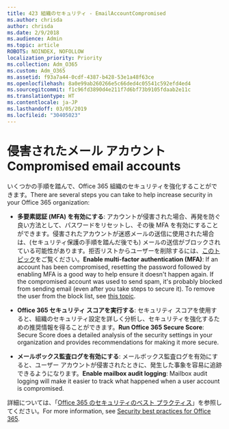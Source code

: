 ```yaml
---
title: 423 組織のセキュリティ - EmailAccountCompromised
ms.author: chrisda
author: chrisda
ms.date: 2/9/2018
ms.audience: Admin
ms.topic: article
ROBOTS: NOINDEX, NOFOLLOW
localization_priority: Priority
ms.collection: Adm_O365
ms.custom: Adm_O365
ms.assetid: f93a7a44-0cdf-4387-b428-53e1a48f63ce
ms.openlocfilehash: 8a0e99ab260266e5c66ded4c05541c592efd4ed4
ms.sourcegitcommit: f1c96fd3890d4e211f7d6bf73b9105fdaab2e11c
ms.translationtype: HT
ms.contentlocale: ja-JP
ms.lasthandoff: 03/05/2019
ms.locfileid: "30405023"
---
```

# <a name="compromised-email-accounts"></a><span data-ttu-id="8dfdc-102">侵害されたメール アカウント</span><span class="sxs-lookup"><span data-stu-id="8dfdc-102">Compromised email accounts</span></span>

<span data-ttu-id="8dfdc-103">いくつかの手順を踏んで、Office 365 組織のセキュリティを強化することができます。</span><span class="sxs-lookup"><span data-stu-id="8dfdc-103">There are several steps you can take to help increase security in your Office 365 organization:</span></span>
  
- <span data-ttu-id="8dfdc-p101">**多要素認証 (MFA) を有効にする**: アカウントが侵害された場合、再発を防ぐ良い方法として、パスワードをリセットし、その後 MFA を有効にすることができます。侵害されたアカウントが迷惑メールの送信に使用された場合は、(セキュリティ保護の手順を踏んだ後でも) メールの送信がブロックされている可能性があります。拒否リストからユーザーを削除するには、[このトピック](https://technet.microsoft.com/library/ms.exch.eac.actioncenter.aspx)をご覧ください。</span><span class="sxs-lookup"><span data-stu-id="8dfdc-p101">**Enable multi-factor authentication (MFA)**: If an account has been compromised, resetting the password followed by enabling MFA is a good way to help ensure it doesn't happen again. If the compromised account was used to send spam, it's probably blocked from sending email (even after you take steps to secure it). To remove the user from the block list, see [this topic](https://technet.microsoft.com/library/ms.exch.eac.actioncenter.aspx).</span></span>
    
- <span data-ttu-id="8dfdc-107">**Office 365 セキュリティ スコアを実行する**: セキュリティ スコアを使用すると、組織のセキュリティ設定を詳しく分析し、セキュリティを強化するための推奨情報を得ることができます。</span><span class="sxs-lookup"><span data-stu-id="8dfdc-107">**Run Office 365 Secure Score**: Secure Score does a detailed analysis of the security settings in your organization and provides recommendations for making it more secure.</span></span>
    
- <span data-ttu-id="8dfdc-108">**メールボックス監査ログを有効にする**: メールボックス監査ログを有効にすると、ユーザー アカウントが侵害されたときに、発生した事象を容易に追跡できるようになります。</span><span class="sxs-lookup"><span data-stu-id="8dfdc-108">**Enable mailbox audit logging**: Mailbox audit logging will make it easier to track what happened when a user account is compromised.</span></span>
    
<span data-ttu-id="8dfdc-109">詳細については、「[Office 365 のセキュリティのベスト プラクティス](https://support.office.com/article/9295e396-e53d-49b9-ae9b-0b5828cdedc3.aspx)」を参照してください。</span><span class="sxs-lookup"><span data-stu-id="8dfdc-109">For more information, see [Security best practices for Office 365](https://support.office.com/article/9295e396-e53d-49b9-ae9b-0b5828cdedc3.aspx).</span></span>
  

